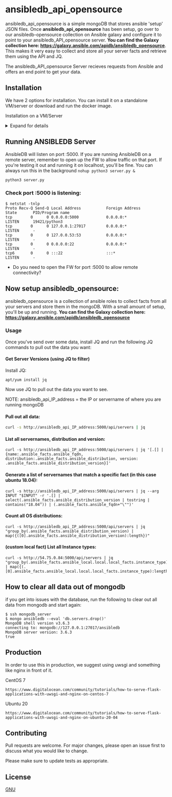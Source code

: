 # ansibledb_api_opensource

ansibledb_api_opensource is a simple mongoDB that stores ansible 'setup' JSON files. Once **ansibledb_api_opensource** has been setup, go over to our ansibledb-opensource collection on Ansible galaxy and configure it to point to your ansibledb_API_opensource server. **You can find the Galaxy collection here: https://galaxy.ansible.com/apidb/ansibledb_opensource**. This makes it very easy to collect and store all your server facts and retrieve them using the API and JQ.

The ansibledb_API_opensource Server recieves requests from Ansible and offers an end point to get your data.

## Installation
We have 2 options for installation. You can install it on a standalone VM/server or download and run the docker image.

Installation on a VM/Server
<details>
 <summary>Expand for details</summary>
  <p>
   
One Line Install
```bash
wget -O - https://get.apidb.io/ansibledb_opensource | bash
```

<details>
 <summary>Expand for manual setup per OS</summary>
  <p>
    
Clone the Repository
```bash
$ git clone https://github.com/apidb-io/ansibledb_api_opensource.git
$ cd ansibledb_api_opensource/
```

## Install python3 and requirements

### YUM based Insturctions:
```bash
$ yum install python3
$ pip3 install -r requirements.txt
```

#### Install MongoDB Server (Community) from:
```url
https://www.mongodb.com/try/download/community
```

#### Example: Centos 8 (Mongo version 4.4)
```bash
wget https://repo.mongodb.org/yum/redhat/8/mongodb-org/4.4/x86_64/RPMS/mongodb-org-server-4.4.3-1.el8.x86_64.rpm
yum localinstall mongodb-org-server-4.4.3-1.el8.x86_64.rpm
systemctl start mongod 
systemctl enable mongod
systemctl status mongodb
```


### APT based Instructions:
```bash
$ apt-get update
$ apt install python3 python3-pip
$ pip3 install -r requirements.txt
```

#### Install MongoDB Server (Community) from:
```url
https://www.mongodb.com/try/download/community
```

#### Example: Ubuntu 18.04 (Mongo version 3.6)
```bash
apt install mongodb
systemctl enable --now mongodb
systemctl status mongodb
```

</p></details>

</p></details>

## Running ANSIBLEDB Server
AnsibleDB will listen on port :5000. If you are running AnsibleDB on a remote server, remember to open up the FW to allow traffic on that port. If you're testing it out and running it on localhost, you'll be fine. You can always run this in the background ````nohup python3 server.py &````

```bash
python3 server.py
```


### Check port :5000 is listening:
````
$ netstat -tnlp
Proto Recv-Q Send-Q Local Address           Foreign Address         State       PID/Program name
tcp        0      0 0.0.0.0:5000            0.0.0.0:*               LISTEN      19421/python3
tcp        0      0 127.0.0.1:27017         0.0.0.0:*               LISTEN      -
tcp        0      0 127.0.0.53:53           0.0.0.0:*               LISTEN      -
tcp        0      0 0.0.0.0:22              0.0.0.0:*               LISTEN      -
tcp6       0      0 :::22                   :::*                    LISTEN      -
````
  * Do you need to open the FW for port :5000 to allow remote connectivity?


## Now setup ansibledb_opensource:
ansibledb_opensource is a collection of ansible roles to collect facts from all your servers and store them in the mongoDB. With a small amount of setup, you'll be up and running.
**You can find the Galaxy collection here: https://galaxy.ansible.com/apidb/ansibledb_opensource**

### Usage
Once you've send over some data, install JQ and run the following JQ commands to pull out the data you want:

#### Get Server Versions (using JQ to filter)

Install JQ:
````
apt/yum install jq
````

Now use JQ to pull out the data you want to see.

  NOTE: ansibledb_api_IP_address = the IP or servername of where you are running mongoDB
  
#### Pull out all data:
```bash
curl -s http://ansibledb_api_IP_address:5000/api/servers | jq
````

#### List all servernames, distribution and version:
````
curl -s http://ansibledb_api_IP_address:5000/api/servers | jq '[.[] | {name:.ansible_facts.ansible_fqdn, distribution:.ansible_facts.ansible_distribution, version: .ansible_facts.ansible_distribution_version}]'
````

#### Generate a list of servernames that match a specific fact (in this case ubuntu 18.04):
````
curl -s http://ansibledb_api_IP_address:5000/api/servers | jq --arg INPUT "$INPUT" -r '.[] | select(.ansible_facts.ansible_distribution_version | tostring | contains("18.04")) | (.ansible_facts.ansible_fqdn+"\"")'
````

#### Count all OS distributions:
````
curl -s http://ansibledb_api_IP_address:5000/api/servers | jq  "group_by(.ansible_facts.ansible_distribution_version) | map({([0].ansible_facts.ansible_distribution_version):length})"
````

#### (custom local fact) List all Instance types:
````
curl -s http://54.75.0.84:5000/api/servers | jq  "group_by(.ansible_facts.ansible_local.local.local_facts.instance_type) | map({(.[0].ansible_facts.ansible_local.local.local_facts.instance_type):length})"
````

## How to clear all data out of mongodb
if you get into issues with the database, run the following to clear out all data from mongodb and start again:
````
$ ssh mongodb_server
$ mongo ansibledb --eval 'db.servers.drop()'
MongoDB shell version v3.6.3
connecting to: mongodb://127.0.0.1:27017/ansibledb
MongoDB server version: 3.6.3
true
````

## Production
In order to use this in production, we suggest using uwsgi and something like nginx in front of it.

CentOS 7
```url
https://www.digitalocean.com/community/tutorials/how-to-serve-flask-applications-with-uwsgi-and-nginx-on-centos-7
``` 
Ubuntu 20
```url
https://www.digitalocean.com/community/tutorials/how-to-serve-flask-applications-with-uwsgi-and-nginx-on-ubuntu-20-04
```


## Contributing
Pull requests are welcome. For major changes, please open an issue first to discuss what you would like to change.

Please make sure to update tests as appropriate.

## License
[GNU](https://choosealicense.com/licenses/gpl-3.0/)
